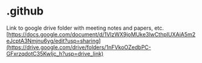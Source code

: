 # .github

Link to google drive folder with meeting notes and papers, etc.
[https://docs.google.com/document/d/1VlzWX9joMUke3lwCthpIUXAiA5m2eJcptA3Nmjnu6yg/edit?usp=sharing](https://drive.google.com/drive/folders/1nFVkoOZedbPC-GFxrzqdotC35KwIjc_h?usp=drive_link)
